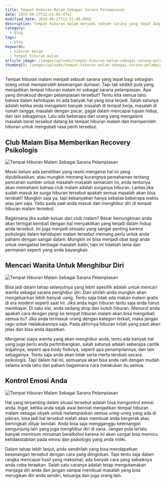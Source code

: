 ```yaml
---
title: Tempat Hiburan Malam Sebagai Sarana Pelampiasan
date: 2019-08-27T12:51:05.474Z
modified_date: 2019-08-27T12:51:06.066Z
description: Tempat hiburan malam menjadi sebuah sarana yang tepat bagi sebagian orang untuk memperoleh kesenangan duniawi. Tapi tak sedikit pula yang menjadikan.
category:
  - Blog
tags:
  - blog
keywords:
  - hiburan malam
  - tempat hiburan malam
article_image: /images/uploads/tempat-hiburan-malam-sebagai-sarana-pelampiasan-2.jpg
thumbnail: /images/uploads/tempat-hiburan-malam-sebagai-sarana-pelampiasan-3-017.jpg
---
```

Tempat hiburan malam menjadi sebuah sarana yang tepat bagi sebagian orang untuk memperoleh kesenangan duniawi. Tapi tak sedikit pula yang menjadikan tempat hiburan malam ini sebagai sarana pelampiasan. Apa yang dimaksud dengan pelampiasan tersebut? Tentu kita semua tahu bahwa dalam kehidupan ini ada banyak hal yang bisa terjadi. Salah satunya adalah ketika anda mengalami banyak masalah di tempat kerja, masalah di rumah tangga, masalah dengan pacar, gagal dalam mencapai tujuan hidup, dan lain sebagainya. Lalu ada beberapa dari orang yang mengalami masalah berat tersebut datang ke tempat hiburan malam dan memperoleh hiburan untuk mengobati rasa perih tersebut.



## Club Malam Bisa Memberikan Recovery Psikologis

![Tempat Hiburan Malam Sebagai Sarana Pelampiasan](https://res.cloudinary.com/kodai/image/upload/v1566951375/dm/t/tempat-hiburan-malam-sebagai-sarana-pelampiasan-3.jpg)

Meski belum ada penelitian yang resmi mengenai hal ini yang dipublikasikan, atau mungkin memang kurangnya pemahaman tentang pencarian sumber untuk masalah-masalah semacam ini, anda tentunya akan memahami bahwa club malam adalah surganya hiburan. Lantas jika sudah masuk ke surga hiburan tersebut apakah semua masalah akan bisa terobati? Mungkin saja ya, tapi kebanyakan hanya sebatas beberapa waktu atau jam saja. Yaitu pada saat anda masuk dan menghibur diri di tempat hiburan malam tersebut.

Bagaimana jika sudah keluar dari club malam? Besar kemungkinan anda akan teringat kembali dengan hal menyakitkan yang terjadi dalam hidup anda tersebut. Ini juga menjadi sesuatu yang sangat penting karena psikologis dalam kehidupan malam tersebut memang perlu untuk anda pahami dengan sangat dalam. Mungkin ini bisa menjadi obat bagi anda untuk mengatasi berbagai masalah batin, tapi ini tidaklah lama dan permanen seperti yang anda bayangkan.



## Mencari Wanita Untuk Menghibur Diri

![Tempat Hiburan Malam Sebagai Sarana Pelampiasan](https://res.cloudinary.com/kodai/image/upload/v1566951375/dm/t/tempat-hiburan-malam-sebagai-sarana-pelampiasan-2.jpg)

Bisa jadi dalam tahap selanjutnya yang lebih spesifik adalah untuk mencari wanita sebagai sarana penghibur diri. Dari sinilah anda mungkin akan mengeluarkan lebih banyak uang. Tentu saja tidak ada makan malam gratis di era modern seperti saat ini. Jika anda ingin hiburan tentu saja anda harus membayar. Di satu sisi, anda sedang drop dan butuh hiburan. Menurut anda apakah cara dengan pergi ke tempat hiburan malam akan bisa mengobati semua itu? Jika anda termasuk orang dengan kategori terkait, maka jangan ragu untuk melakukannya saja. Pada akhirnya hiburan inilah yang pasti akan jelas dan bisa anda dapatkan.

Mengenai siapa wanita yang akan menghibur anda, tentu ada banyak hal yang juga perlu anda pertimbangkan, salah satunya adalah seberapa cantik wajahnya, seperti apa body fisiknya, seperti apa penampilannya, dan lain sebagainya. Tentu saja anda akan tidak serta merta terobati secara psikologis. Tapi dalam hal ini, semuanya akan bisa anda raih dengan mudah selama anda tahu dan paham bagaimana cara melakukan itu semua.



## Kontrol Emosi Anda

![Tempat Hiburan Malam Sebagai Sarana Pelampiasan](https://res.cloudinary.com/kodai/image/upload/v1566951375/dm/t/tempat-hiburan-malam-sebagai-sarana-pelampiasan-1.jpg)

Hal yang terpenting dalam situasi tersebut adalah bisa mengontrol emosi anda. Ingat, ketika anda sejak awal berniat menjadikan tempat hiburan malam sebagai obyek untuk melampiaskan semua uneg-uneg yang ada di pikiran, bisa jadi hal tersebut malah akan membuat anda bergerak atau bertingkah diluar kendali. Anda bisa saja mengganggu ketenangan pengunjung lain yang juga menghibur diri di sana. Jangan pula terlalu banyak meminum minuman beralkohol karena ini akan sangat bisa memicu ketidakstabilan pada emosi dan psikologis yang anda miliki.

Dalam tahap lebih lanjut, anda sendirilah yang bisa mendapatkan kesenangan tersebut dengan cara yang diinginkan. Tapi tentu saja dalam rangka mencapai hasil yang maksimal, ada banyak cara yang sebaiknya anda coba terapkan. Salah satu caranya adalah tetap mengutamakan menjaga diri anda dan jangan sampai membuat masalah yang bisa merugikan diri anda sendiri, keluarga dan juga orang lain.
